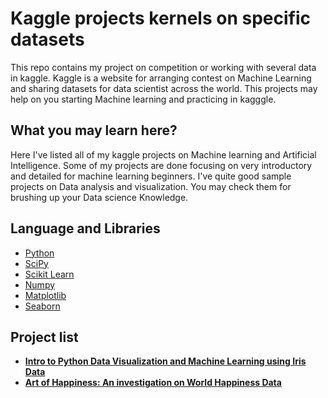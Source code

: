 # Kaggle projects kernels on specific datasets 
This repo contains my project on  competition or working with several data in kaggle. Kaggle is a website for arranging contest on Machine Learning and sharing datasets for data scientist across the world. This projects may help on you starting Machine learning and practicing in kagggle. 

## What you may learn here?
Here I've listed all of my kaggle projects on Machine learning and Artificial Intelligence. Some of my projects are done focusing on very introductory and detailed for machine learning beginners. I've quite good sample projects on Data analysis and visualization. You may check them for brushing up your Data science Knowledge. 

## Language and Libraries 
- [Python](https://www.python.org/)
- [SciPy](http://www.scipy.org/)
- [Scikit Learn](http://scikit-learn.org)
- [Numpy](http://www.numpy.org/)
- [Matplotlib](https://matplotlib.org/)
- [Seaborn](http://seaborn.pydata.org/)

## Project list
- [**Intro to Python Data Visualization and Machine Learning using Iris Data**](https://github.com/rabiulcste/Kaggle-Kernels-ML/tree/master/Iris%20Species%20Data)
- [**Art of Happiness: An investigation on World Happiness Data**](https://github.com/rabiulcste/Kaggle-Kernels-ML/tree/master/World%20Happiness%20Data)

